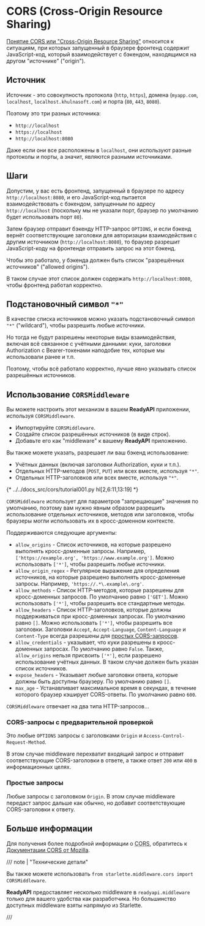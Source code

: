 # CORS (Cross-Origin Resource Sharing)

<a href="https://developer.mozilla.org/en-US/docs/Web/HTTP/CORS" class="external-link" target="_blank">Понятие CORS или "Cross-Origin Resource Sharing"</a> относится к ситуациям, при которых запущенный в браузере фронтенд содержит JavaScript-код, который взаимодействует с бэкендом, находящимся на другом "источнике" ("origin").

## Источник

Источник - это совокупность протокола (`http`, `https`), домена (`myapp.com`, `localhost`, `localhost.khulnasoft.com`) и порта (`80`, `443`, `8080`).

Поэтому это три разных источника:

* `http://localhost`
* `https://localhost`
* `http://localhost:8080`

Даже если они все расположены в `localhost`, они используют разные протоколы и порты, а значит, являются разными источниками.

## Шаги

Допустим, у вас есть фронтенд, запущенный в браузере по адресу `http://localhost:8080`, и его JavaScript-код пытается взаимодействовать с бэкендом, запущенным по адресу  `http://localhost` (поскольку мы не указали порт, браузер по умолчанию будет использовать порт `80`).

Затем браузер отправит бэкенду HTTP-запрос `OPTIONS`, и если бэкенд вернёт соответствующие заголовки для авторизации взаимодействия с другим источником (`http://localhost:8080`), то браузер разрешит JavaScript-коду на фронтенде отправить запрос на этот бэкенд.

Чтобы это работало, у бэкенда должен быть список "разрешённых источников" ("allowed origins").

В таком случае этот список должен содержать `http://localhost:8080`, чтобы фронтенд работал корректно.

## Подстановочный символ `"*"`

В качестве списка источников можно указать подстановочный символ `"*"` ("wildcard"), чтобы разрешить любые источники.

Но тогда не будут разрешены некоторые виды взаимодействия, включая всё связанное с учётными данными: куки, заголовки Authorization с Bearer-токенами наподобие тех, которые мы использовали ранее и т.п.

Поэтому, чтобы всё работало корректно, лучше явно указывать список разрешённых источников.

## Использование `CORSMiddleware`

Вы можете настроить этот механизм в вашем **ReadyAPI** приложении, используя `CORSMiddleware`.

* Импортируйте `CORSMiddleware`.
* Создайте список разрешённых источников (в виде строк).
* Добавьте его как "middleware" к вашему **ReadyAPI** приложению.

Вы также можете указать, разрешает ли ваш бэкенд использование:

* Учётных данных (включая заголовки Authorization, куки и т.п.).
* Отдельных HTTP-методов (`POST`, `PUT`) или всех вместе, используя `"*"`.
* Отдельных HTTP-заголовков или всех вместе, используя `"*"`.

{* ../../docs_src/cors/tutorial001.py hl[2,6:11,13:19] *}

`CORSMiddleware` использует для параметров "запрещающие" значения по умолчанию, поэтому вам нужно явным образом разрешить использование отдельных источников, методов или заголовков, чтобы браузеры могли использовать их в кросс-доменном контексте.

Поддерживаются следующие аргументы:

* `allow_origins` - Список источников, на которые разрешено выполнять кросс-доменные запросы. Например, `['https://example.org', 'https://www.example.org']`. Можно использовать `['*']`, чтобы разрешить любые источники.
* `allow_origin_regex` - Регулярное выражение для определения  источников, на которые разрешено выполнять кросс-доменные запросы. Например, `'https://.*\.example\.org'`.
* `allow_methods` - Список HTTP-методов, которые разрешены для кросс-доменных запросов. По умолчанию равно `['GET']`. Можно использовать `['*']`, чтобы разрешить все стандартные методы.
* `allow_headers` - Список HTTP-заголовков, которые должны поддерживаться при кросс-доменных запросах. По умолчанию равно `[]`. Можно использовать `['*']`, чтобы разрешить все заголовки. Заголовки `Accept`, `Accept-Language`, `Content-Language` и `Content-Type` всегда разрешены для <a href="https://developer.mozilla.org/en-US/docs/Web/HTTP/CORS#simple_requests" class="external-link" rel="noopener" target="_blank">простых CORS-запросов</a>.
* `allow_credentials` - указывает, что куки разрешены в кросс-доменных запросах. По умолчанию равно `False`. Также, `allow_origins` нельзя присвоить `['*']`, если разрешено использование учётных данных. В таком случае должен быть указан список источников.
* `expose_headers` - Указывает любые заголовки ответа, которые должны быть доступны браузеру. По умолчанию равно `[]`.
* `max_age` - Устанавливает максимальное время в секундах, в течение которого браузер кэширует CORS-ответы. По умолчанию равно `600`.

`CORSMiddleware` отвечает на два типа HTTP-запросов...

### CORS-запросы с предварительной проверкой

Это любые `OPTIONS` запросы с заголовками `Origin` и `Access-Control-Request-Method`.

В этом случае middleware перехватит входящий запрос и отправит соответствующие CORS-заголовки в ответе, а также ответ `200` или `400` в информационных целях.

### Простые запросы

Любые запросы с заголовком `Origin`. В этом случае middleware передаст запрос дальше как обычно, но добавит соответствующие CORS-заголовки к ответу.

## Больше информации

Для получения более подробной информации о <abbr title="Cross-Origin Resource Sharing">CORS</abbr>, обратитесь к <a href="https://developer.mozilla.org/en-US/docs/Web/HTTP/CORS" class="external-link" target="_blank">Документации CORS от Mozilla</a>.

/// note | "Технические детали"

Вы также можете использовать `from starlette.middleware.cors import CORSMiddleware`.

**ReadyAPI** предоставляет несколько middleware в `readyapi.middleware` только для вашего удобства как разработчика. Но большинство доступных middleware взяты напрямую из Starlette.

///
